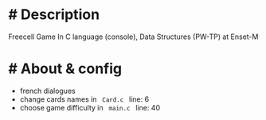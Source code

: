 # \# Description

Freecell Game In C language (console), Data Structures (PW-TP) at Enset-M

# \# About & config

  - french dialogues
  - change cards names in <code> Card.c </code> line: 6
  - choose game difficulty in <code> main.c </code> line: 40

